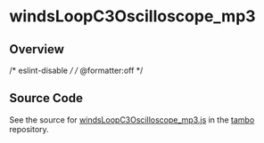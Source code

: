 # windsLoopC3Oscilloscope_mp3

## Overview

/* eslint-disable */
/* @formatter:off */



## Source Code

See the source for [windsLoopC3Oscilloscope_mp3.js](https://github.com/phetsims/tambo/blob/main/sounds/demo-and-test/windsLoopC3Oscilloscope_mp3.js) in the [tambo](https://github.com/phetsims/tambo) repository.

